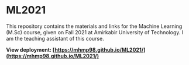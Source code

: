 # ML2021
This repository contains the materials and links for the Machine Learning (M.Sc) course, given on Fall 2021 at Amirkabir University of Technology. I am the teaching assistant of this course.


**View deployment: [https://mhmp98.github.io/ML2021/](https://mhmp98.github.io/ML2021/)**

